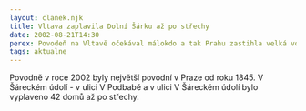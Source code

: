 ```yaml
---
layout: clanek.njk
title: Vltava zaplavila Dolní Šárku až po střechy
date: 2002-08-21T14:30
perex: Povodeň na Vltavě očekával málokdo a tak Prahu zastihla velká voda nepřipravenou. V Dolní Šárce bylo vyplaveno 42 domů až po střechy.
tags: aktualne
---
```


 
 Povodně v roce 2002 byly největší povodní v Praze od roku 1845. V Šáreckém údolí - v ulici V Podbabě a v ulici V Šáreckém údolí bylo vyplaveno 42 domů až po střechy.